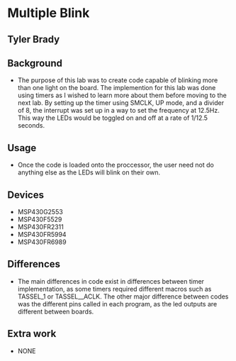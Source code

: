 # Multiple Blink

## Tyler Brady

## Background
* The purpose of this lab was to create code capable of blinking more than one light on the board. The implemention for this lab
was done using timers as I wished to learn more about them before moving to the next lab. By setting up the timer using SMCLK, 
UP mode, and a divider of 8, the interrupt was set up in a way to set the frequency at 12.5Hz. This way the LEDs would be toggled
on and off at a rate of 1/12.5 seconds.

## Usage
* Once the code is loaded onto the proccessor, the user need not do anything else as the LEDs will blink on their own.
## Devices
* MSP430G2553
* MSP430F5529
* MSP430FR2311
* MSP430FR5994
* MSP430FR6989

## Differences
* The main differences in code exist in differences between timer implementation, as some timers required different macros such as
TASSEL_1 or TASSEL__ACLK. The other major difference between codes was the different pins called in each program, as the led outputs
are different between boards.

## Extra work
* NONE